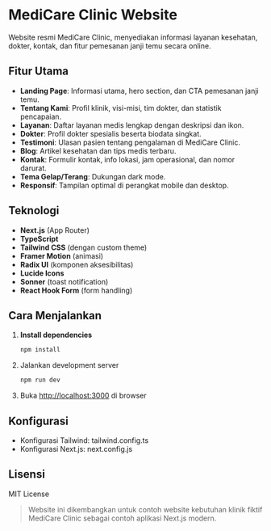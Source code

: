 # MediCare Clinic Website

Website resmi MediCare Clinic, menyediakan informasi layanan kesehatan, dokter, kontak, dan fitur pemesanan janji temu secara online.

## Fitur Utama

- **Landing Page**: Informasi utama, hero section, dan CTA pemesanan janji temu.
- **Tentang Kami**: Profil klinik, visi-misi, tim dokter, dan statistik pencapaian.
- **Layanan**: Daftar layanan medis lengkap dengan deskripsi dan ikon.
- **Dokter**: Profil dokter spesialis beserta biodata singkat.
- **Testimoni**: Ulasan pasien tentang pengalaman di MediCare Clinic.
- **Blog**: Artikel kesehatan dan tips medis terbaru.
- **Kontak**: Formulir kontak, info lokasi, jam operasional, dan nomor darurat.
- **Tema Gelap/Terang**: Dukungan dark mode.
- **Responsif**: Tampilan optimal di perangkat mobile dan desktop.

## Teknologi

- **Next.js** (App Router)
- **TypeScript**
- **Tailwind CSS** (dengan custom theme)
- **Framer Motion** (animasi)
- **Radix UI** (komponen aksesibilitas)
- **Lucide Icons**
- **Sonner** (toast notification)
- **React Hook Form** (form handling)

## Cara Menjalankan

1. **Install dependencies**
   ```sh
   npm install
   ```
2. Jalankan development server

   ```sh
   npm run dev
   ```

3. Buka [http://localhost:3000](http://localhost:3000) di browser

## Konfigurasi

- Konfigurasi Tailwind: tailwind.config.ts
- Konfigurasi Next.js: next.config.js

## Lisensi

MIT License

> Website ini dikembangkan untuk contoh website kebutuhan klinik fiktif MediCare Clinic sebagai contoh aplikasi Next.js modern.
